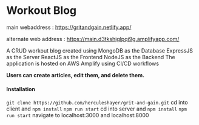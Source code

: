 # Workout Blog 

main webaddress : https://gritandgain.netlify.app/

alternate web address : https://main.d3tkshjglpqi9g.amplifyapp.com/

A CRUD workout blog created using 
MongoDB as the Database
ExpressJS as the Server
ReactJS as the Frontend
NodeJS as the Backend
The application is hosted on AWS Amplify using CI/CD workflows

**Users can create articles, edit them, and delete them.**


#### Installation
`git clone https://github.com/herculeshayer/grit-and-gain.git`
cd into client and
`npm install`
`npm run start`
cd into server and
`npm install`
`npm run start`
navigate to localhost:3000 and localhost:8000

